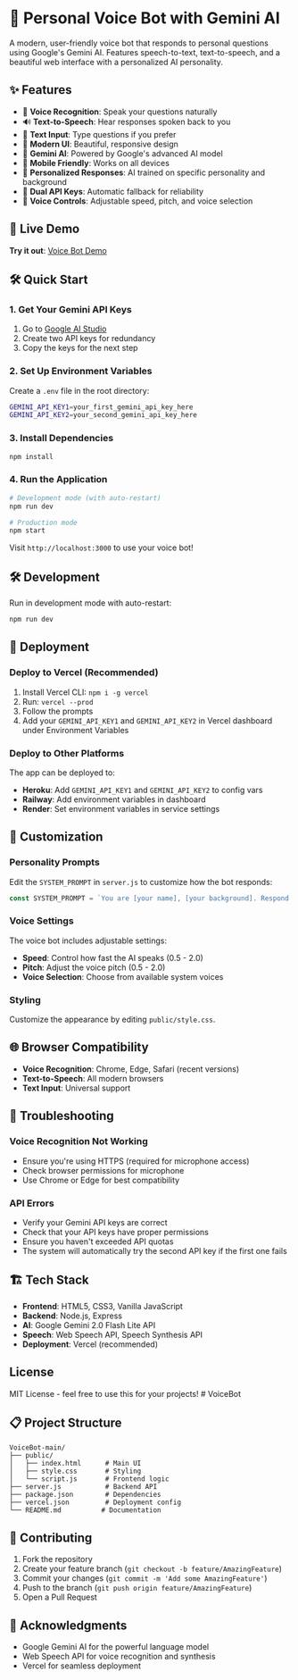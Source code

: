 # 🧠 Personal Voice Bot with Gemini AI

A modern, user-friendly voice bot that responds to personal questions using Google's Gemini AI. Features speech-to-text, text-to-speech, and a beautiful web interface with a personalized AI personality.

## ✨ Features

- 🎤 **Voice Recognition**: Speak your questions naturally
- 🔊 **Text-to-Speech**: Hear responses spoken back to you
- 💬 **Text Input**: Type questions if you prefer
- 🎨 **Modern UI**: Beautiful, responsive design
- 🤖 **Gemini AI**: Powered by Google's advanced AI model
- 📱 **Mobile Friendly**: Works on all devices
- 🎯 **Personalized Responses**: AI trained on specific personality and background
- 🔄 **Dual API Keys**: Automatic fallback for reliability
- 🎵 **Voice Controls**: Adjustable speed, pitch, and voice selection

## 🚀 Live Demo

**Try it out**: [Voice Bot Demo](https://voice-bot-main-2trfuh762-anewdevls-projects.vercel.app)

## 🛠️ Quick Start

### 1. Get Your Gemini API Keys

1. Go to [Google AI Studio](https://makersuite.google.com/app/apikey)
2. Create two API keys for redundancy
3. Copy the keys for the next step

### 2. Set Up Environment Variables

Create a `.env` file in the root directory:

```bash
GEMINI_API_KEY1=your_first_gemini_api_key_here
GEMINI_API_KEY2=your_second_gemini_api_key_here
```

### 3. Install Dependencies

```bash
npm install
```

### 4. Run the Application

```bash
# Development mode (with auto-restart)
npm run dev

# Production mode
npm start
```

Visit `http://localhost:3000` to use your voice bot!

## 🛠️ Development

Run in development mode with auto-restart:

```bash
npm run dev
```

## 🚀 Deployment

### Deploy to Vercel (Recommended)

1. Install Vercel CLI: `npm i -g vercel`
2. Run: `vercel --prod`
3. Follow the prompts
4. Add your `GEMINI_API_KEY1` and `GEMINI_API_KEY2` in Vercel dashboard under Environment Variables

### Deploy to Other Platforms

The app can be deployed to:

- **Heroku**: Add `GEMINI_API_KEY1` and `GEMINI_API_KEY2` to config vars
- **Railway**: Add environment variables in dashboard
- **Render**: Set environment variables in service settings

## 🎯 Customization

### Personality Prompts

Edit the `SYSTEM_PROMPT` in `server.js` to customize how the bot responds:

```javascript
const SYSTEM_PROMPT = `You are [your name], [your background]. Respond casually like chatting with a friend, 2-3 sentences max.`
```

### Voice Settings

The voice bot includes adjustable settings:

- **Speed**: Control how fast the AI speaks (0.5 - 2.0)
- **Pitch**: Adjust the voice pitch (0.5 - 2.0)
- **Voice Selection**: Choose from available system voices

### Styling

Customize the appearance by editing `public/style.css`.

## 🌐 Browser Compatibility

- **Voice Recognition**: Chrome, Edge, Safari (recent versions)
- **Text-to-Speech**: All modern browsers
- **Text Input**: Universal support

## 🔧 Troubleshooting

### Voice Recognition Not Working

- Ensure you're using HTTPS (required for microphone access)
- Check browser permissions for microphone
- Use Chrome or Edge for best compatibility

### API Errors

- Verify your Gemini API keys are correct
- Check that your API keys have proper permissions
- Ensure you haven't exceeded API quotas
- The system will automatically try the second API key if the first one fails

## 🏗️ Tech Stack

- **Frontend**: HTML5, CSS3, Vanilla JavaScript
- **Backend**: Node.js, Express
- **AI**: Google Gemini 2.0 Flash Lite API
- **Speech**: Web Speech API, Speech Synthesis API
- **Deployment**: Vercel (recommended)

## License

MIT License - feel free to use this for your projects! #   V o i c e B o t 
 
 

## 📋 Project Structure

```
VoiceBot-main/
├── public/
│   ├── index.html      # Main UI
│   ├── style.css       # Styling
│   └── script.js       # Frontend logic
├── server.js           # Backend API
├── package.json        # Dependencies
├── vercel.json         # Deployment config
└── README.md          # Documentation
```

## 🤝 Contributing

1. Fork the repository
2. Create your feature branch (`git checkout -b feature/AmazingFeature`)
3. Commit your changes (`git commit -m 'Add some AmazingFeature'`)
4. Push to the branch (`git push origin feature/AmazingFeature`)
5. Open a Pull Request

## 🙏 Acknowledgments

- Google Gemini AI for the powerful language model
- Web Speech API for voice recognition and synthesis
- Vercel for seamless deployment
